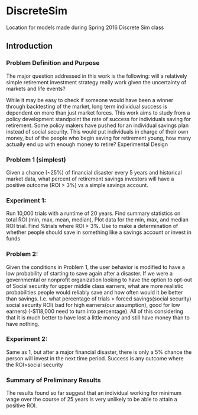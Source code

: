 # DiscreteSim
Location for models made during Spring 2016 Discrete Sim class
## Introduction
### Problem Definition and Purpose
The major question addressed in this work is the following: will a relatively simple retirement investment strategy really work given the uncertainty of markets and life events? 

While it may be easy to check if someone would have been a winner through backtesting of the market, long term individual success is dependent on more than just market forces. This work aims to study from a policy development standpoint the rate of success for individuals saving for retirement. Some policy makers have pushed for an individual savings plan instead of social security. This would put individuals in charge of their own money, but of the people who begin saving for retirement young, how many actually end up with enough money to retire? 
Experimental Design

### Problem 1 (simplest)
Given a chance (~25%) of financial disaster every 5 years and historical market data, what percent of retirement savings investors will have a positive outcome (ROI > 3%) vs a simple savings account.

### Experiment 1:
Run 10,000 trials with a runtime of 20 years. Find summary statistics on total ROI (min, max, mean, median), Plot data for the min, max, and median ROI trial. Find %trials where ROI > 3%.
Use to make a determination of whether people should save in something like a savings account or invest in funds

### Problem 2:
Given the conditions in Problem 1, the user behavior is modified to have a low probability of starting to save again after a disaster. If we were a governmental or nonprofit organization looking to have the option to opt-out of Social security for upper middle class earners, what are more realistic probabilities people would reliably save and how often would it be better than savings. I.e. what percentage of trials > forced savings(social security)  social security ROI( bad for high earners(our assumption), good for low earners) (-$118,000 need to turn into percentage). All of this considering that it is much better to have lost a little money and still have money than to have nothing.

### Experiment 2:
Same as 1, but after a major financial disaster, there is only a 5% chance the person will invest in the next time period. Success is any outcome where the ROI>social security 
### Summary of Preliminary Results
The results found so far suggest that an individual working for minimum wage over the course of 25 years is very unlikely to be able to attain a positive ROI.
